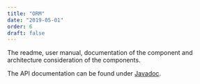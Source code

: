 ```yaml
---
title: "ORM"
date: "2019-05-01"
order: 6
draft: false
---
```


The readme, user manual, documentation of the component and architecture consideration of the components.

The API documentation can be found under [Javadoc](/orm/api-orm/index.html).  

